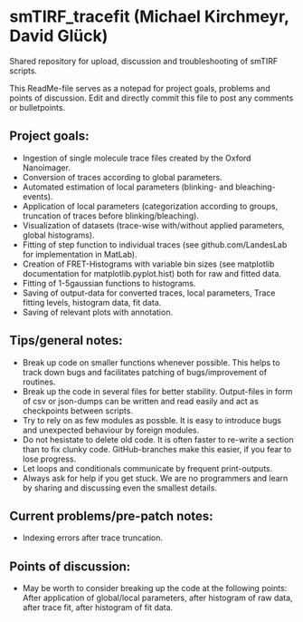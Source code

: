 # smTIRF_tracefit (Michael Kirchmeyr, David Glück)
Shared repository for upload, discussion and troubleshooting of smTIRF scripts.

This ReadMe-file serves as a notepad for project goals, problems and points of discussion.
Edit and directly commit this file to post any comments or bulletpoints.

Project goals:
- 
- Ingestion of single molecule trace files created by the Oxford Nanoimager.
- Conversion of traces according to global parameters.
- Automated estimation of local parameters (blinking- and bleaching-events).
- Application of local parameters (categorization according to groups, truncation of traces before blinking/bleaching).
- Visualization of datasets (trace-wise with/without applied parameters, global histograms).
- Fitting of step function to individual traces (see github.com/LandesLab for implementation in MatLab).
- Creation of FRET-Histograms with variable bin sizes (see matplotlib documentation for matplotlib.pyplot.hist) both for raw and fitted data.
- Fitting of 1-5gaussian functions to histograms.
- Saving of output-data for converted traces, local parameters, Trace fitting levels, histogram data, fit data.
- Saving of relevant plots with annotation.

Tips/general notes:
-
- Break up code on smaller functions whenever possible. This helps to track down bugs and facilitates patching of bugs/improvement of routines.
- Break up the code in several files for better stability. Output-files in form of csv or json-dumps can be written and read easily and act as checkpoints between scripts.
- Try to rely on as few modules as possble. It is easy to introduce bugs and unexpected behaviour by foreign modules.
- Do not hesistate to delete old code. It is often faster to re-write a section than to fix clunky code. GitHub-branches make this easier, if you fear to lose progress.
- Let loops and conditionals communicate by frequent print-outputs.
- Always ask for help if you get stuck. We are no programmers and learn by sharing and discussing even the smallest details.

Current problems/pre-patch notes:
-
-  Indexing errors after trace truncation.

Points of discussion:
-
-  May be worth to consider breaking up the code at the following points: After application of global/local parameters, after histogram of raw data, after trace fit, after histogram of fit data.
